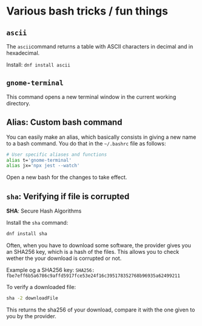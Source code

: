 # Various bash tricks / fun things

## `ascii`

The `ascii`command returns a table with ASCII characters in decimal and in hexadecimal.

Install: `dnf install ascii`

## `gnome-terminal`

This command opens a new terminal window in the current working directory.

## Alias: Custom bash command

You can easily make an alias, which basically consists in giving a new name to a bash command. You do that in the `~/.bashrc` file as follows:

```bash
# User specific aliases and functions
alias t='gnome-terminal' 
alias jx='npx jest --watch'
```

Open a new bash for the changes to take effect.

## `sha`: Verifying if file is corrupted

**SHA**: Secure Hash Algorithms

Install the `sha` command:
```bash
dnf install sha
```

Often, when you have to download some software, the provider gives you an SHA256 key, which is a hash of the files. This allows you to check wether the your download is corrupted or not.

Example og a SHA256 key: `SHA256: fbe7eff6b5a6786c9affd5917fce53e24f16c395178352768b96935a62499211`

To verify a downloaded file:
```bash
sha -2 downloadFile
```

This returns the sha256 of your download, compare it with the one given to you by the provider.